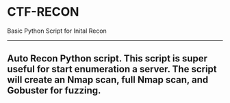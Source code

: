 # CTF-RECON
Basic Python Script for Inital Recon


---------------
Auto Recon Python script.
This script is super useful for start enumeration a server.
The script will create an Nmap scan, full Nmap scan, and Gobuster for fuzzing.
---------------
